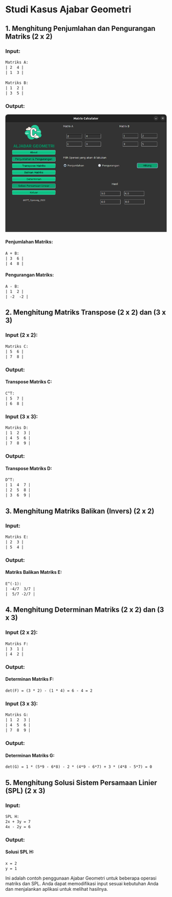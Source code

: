 # Studi Kasus Ajabar Geometri

## 1. Menghitung Penjumlahan dan Pengurangan Matriks (2 x 2)

### Input:
```
Matriks A:
| 2  4 |
| 1  3 |

Matriks B:
| 1  2 |
| 3  5 |
```

### Output:
![Penjumlahan Matriks 2X2](https://github.com/ball-hand/TUBES-ALGEO-22116/blob/main/Test/Screenshoot/Screenshot%20from%202023-12-24%2014-11-31.png?raw=true)
#### Penjumlahan Matriks:
```
A + B:
| 3  6 |
| 4  8 |
```

#### Pengurangan Matriks:
```
A - B:
| 1  2 |
| -2  -2 |
```

## 2. Menghitung Matriks Transpose (2 x 2) dan (3 x 3)

### Input (2 x 2):
```
Matriks C:
| 5  6 |
| 7  8 |
```

### Output:
#### Transpose Matriks C:
```
C^T:
| 5  7 |
| 6  8 |
```

### Input (3 x 3):
```
Matriks D:
| 1  2  3 |
| 4  5  6 |
| 7  8  9 |
```

### Output:
#### Transpose Matriks D:
```
D^T:
| 1  4  7 |
| 2  5  8 |
| 3  6  9 |
```

## 3. Menghitung Matriks Balikan (Invers) (2 x 2)

### Input:
```
Matriks E:
| 2  3 |
| 5  4 |
```

### Output:
#### Matriks Balikan Matriks E:
```
E^(-1):
| -4/7  3/7 |
|  5/7 -2/7 |
```

## 4. Menghitung Determinan Matriks (2 x 2) dan (3 x 3)

### Input (2 x 2):
```
Matriks F:
| 3  1 |
| 4  2 |
```

### Output:
#### Determinan Matriks F:
```
det(F) = (3 * 2) - (1 * 4) = 6 - 4 = 2
```

### Input (3 x 3):
```
Matriks G:
| 1  2  3 |
| 4  5  6 |
| 7  8  9 |
```

### Output:
#### Determinan Matriks G:
```
det(G) = 1 * (5*9 - 6*8) - 2 * (4*9 - 6*7) + 3 * (4*8 - 5*7) = 0
```

## 5. Menghitung Solusi Sistem Persamaan Linier (SPL) (2 x 3)

### Input:
```
SPL H:
2x + 3y = 7
4x - 2y = 6
```

### Output:
#### Solusi SPL H:
```
x = 2
y = 1
```

Ini adalah contoh penggunaan Ajabar Geometri untuk beberapa operasi matriks dan SPL. Anda dapat memodifikasi input sesuai kebutuhan Anda dan menjalankan aplikasi untuk melihat hasilnya.
